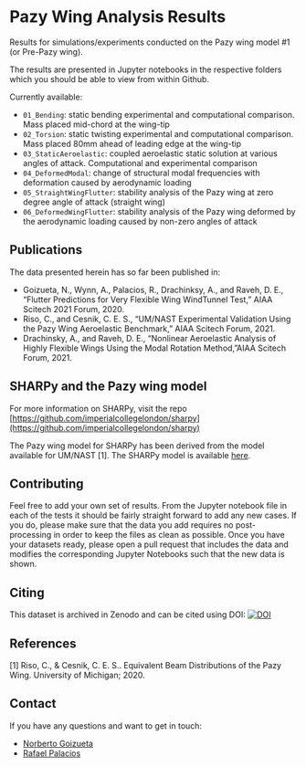 # Pazy Wing Analysis Results

Results for simulations/experiments conducted on the Pazy wing model #1 (or Pre-Pazy wing).

The results are presented in Jupyter notebooks in the respective folders which you should be able to view from within Github.

Currently available:
  
  * `01_Bending`: static bending experimental and computational comparison. Mass placed mid-chord at the wing-tip
  * `02_Torsion`: static twisting experimental and computational comparison. Mass placed 80mm ahead of leading edge at the wing-tip
  * `03_StaticAeroelastic`: coupled aeroelastic static solution at various angles of attack. Computational and experimental comparison
  * `04_DeformedModal`: change of structural modal frequencies with deformation caused by aerodynamic loading
  * `05_StraightWingFlutter`: stability analysis of the Pazy wing at zero degree angle of attack (straight wing)
  * `06_DeformedWingFlutter`: stability analysis of the Pazy wing deformed by the aerodynamic loading caused by non-zero angles of attack
  
## Publications

The data presented herein has so far been published in:

  * Goizueta, N., Wynn, A., Palacios, R., Drachinksy, A., and Raveh, D. E., “Flutter Predictions for Very Flexible Wing WindTunnel Test,” AIAA Scitech 2021 Forum, 2020.
  * Riso, C., and Cesnik, C. E. S., “UM/NAST Experimental Validation Using the Pazy Wing Aeroelastic Benchmark,” AIAA Scitech Forum, 2021.
  * Drachinsky, A., and Raveh, D. E., “Nonlinear Aeroelastic Analysis of Highly Flexible Wings Using the Modal Rotation Method,”AIAA Scitech Forum, 2021.
  
## SHARPy and the Pazy wing model

For more information on SHARPy, visit the repo [https://github.com/imperialcollegelondon/sharpy](https://github.com/imperialcollegelondon/sharpy)

The Pazy wing model for SHARPy has been derived from the model available for UM/NAST [1]. The SHARPy model is available [here](https://github.com/ngoiz/pazy-model).
  
## Contributing

Feel free to add your own set of results. From the Jupyter notebook file in each of the tests it should be fairly straight forward to add any new cases. If you do, please make sure that the data you add requires no post-processing in order to keep the files as clean as possible. Once you have your datasets ready, please open a pull request that includes the data and modifies the corresponding Jupyter Notebooks such that the new data is shown.

## Citing

This dataset is archived in Zenodo and can be cited using DOI: [![DOI](https://zenodo.org/badge/279644088.svg)](https://zenodo.org/badge/latestdoi/279644088)

## References

[1] Riso, C., & Cesnik, C. E. S.. Equivalent Beam Distributions of the Pazy Wing. University of Michigan; 2020.

## Contact

If you have any questions and want to get in touch:
  * [Norberto Goizueta](https://www.imperial.ac.uk/aeroelastics/people/goizueta/)
  * [Rafael Palacios](https://www.imperial.ac.uk/people/r.palacios)
